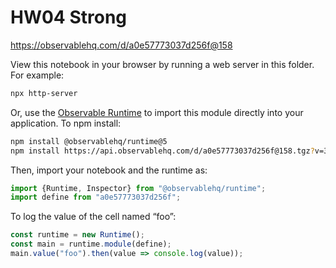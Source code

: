 # HW04 Strong

https://observablehq.com/d/a0e57773037d256f@158

View this notebook in your browser by running a web server in this folder. For
example:

~~~sh
npx http-server
~~~

Or, use the [Observable Runtime](https://github.com/observablehq/runtime) to
import this module directly into your application. To npm install:

~~~sh
npm install @observablehq/runtime@5
npm install https://api.observablehq.com/d/a0e57773037d256f@158.tgz?v=3
~~~

Then, import your notebook and the runtime as:

~~~js
import {Runtime, Inspector} from "@observablehq/runtime";
import define from "a0e57773037d256f";
~~~

To log the value of the cell named “foo”:

~~~js
const runtime = new Runtime();
const main = runtime.module(define);
main.value("foo").then(value => console.log(value));
~~~
